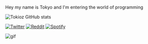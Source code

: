  Hey my name is Tokyo and I'm entering the world of programming 

![Tokioz GitHub stats](https://github-readme-stats.vercel.app/api?username=Tokioz&show_icons=true&theme=radical)



[![Twitter](https://img.shields.io/badge/Twitter-1DA1F2?style=for-the-badge&logo=twitter&logoColor=pink)](https://twitter.com/Tokiorik)      [![Reddit](https://img.shields.io/badge/Reddit-FF4500?style=for-the-badge&logo=reddit&logoColor=pink)](https://www.reddit.com/user/Tokioz)                   [![Spotify](https://img.shields.io/badge/Spotify-1ED760?&style=for-the-badge&logo=spotify&logoColor=pink)](https://open.spotify.com/user/31zxseluxvwgggx7fzhdzrvr7bga)



![gif](https://user-images.githubusercontent.com/98661694/155060050-9bb0d6ec-05a2-42d2-9584-95572bbbea6a.gif)
